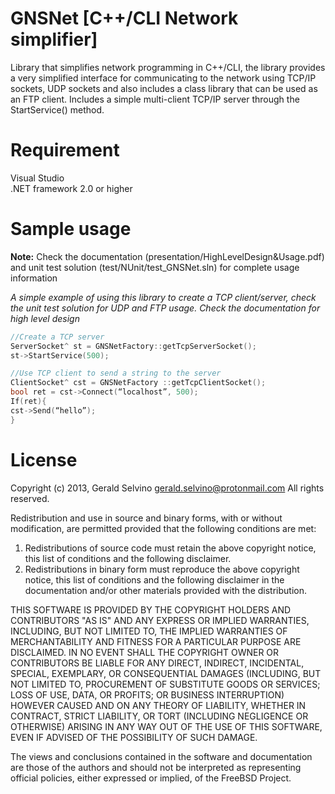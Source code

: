 GNSNet [C++/CLI Network simplifier]
=====================================
Library that simplifies network programming in C++/CLI,
the library provides a very simplified interface for communicating to the 
network using TCP/IP sockets, UDP sockets and also includes a class library that can be used as an FTP client. Includes a simple multi-client TCP/IP server through the StartService() method.

Requirement
============================
Visual Studio   
.NET framework 2.0 or higher

Sample usage
============================
**Note:** Check the documentation (presentation/HighLevelDesign&Usage.pdf) and unit test solution (test/NUnit/test_GNSNet.sln) for complete usage information

*A simple example of using this library to create a TCP client/server, check the unit test solution for UDP and FTP usage. Check the documentation for high level design*  

```c++
//Create a TCP server
ServerSocket^ st = GNSNetFactory::getTcpServerSocket();
st->StartService(500);

//Use TCP client to send a string to the server
ClientSocket^ cst = GNSNetFactory ::getTcpClientSocket();
bool ret = cst->Connect(“localhost”, 500);
If(ret){
cst->Send(“hello”);
}
```

License
============================
Copyright (c) 2013, Gerald Selvino <gerald.selvino@protonmail.com>
All rights reserved.

Redistribution and use in source and binary forms, with or without
modification, are permitted provided that the following conditions are met: 

1. Redistributions of source code must retain the above copyright notice, this
   list of conditions and the following disclaimer. 
2. Redistributions in binary form must reproduce the above copyright notice,
   this list of conditions and the following disclaimer in the documentation
   and/or other materials provided with the distribution. 

THIS SOFTWARE IS PROVIDED BY THE COPYRIGHT HOLDERS AND CONTRIBUTORS "AS IS" AND
ANY EXPRESS OR IMPLIED WARRANTIES, INCLUDING, BUT NOT LIMITED TO, THE IMPLIED
WARRANTIES OF MERCHANTABILITY AND FITNESS FOR A PARTICULAR PURPOSE ARE
DISCLAIMED. IN NO EVENT SHALL THE COPYRIGHT OWNER OR CONTRIBUTORS BE LIABLE FOR
ANY DIRECT, INDIRECT, INCIDENTAL, SPECIAL, EXEMPLARY, OR CONSEQUENTIAL DAMAGES
(INCLUDING, BUT NOT LIMITED TO, PROCUREMENT OF SUBSTITUTE GOODS OR SERVICES;
LOSS OF USE, DATA, OR PROFITS; OR BUSINESS INTERRUPTION) HOWEVER CAUSED AND
ON ANY THEORY OF LIABILITY, WHETHER IN CONTRACT, STRICT LIABILITY, OR TORT
(INCLUDING NEGLIGENCE OR OTHERWISE) ARISING IN ANY WAY OUT OF THE USE OF THIS
SOFTWARE, EVEN IF ADVISED OF THE POSSIBILITY OF SUCH DAMAGE.

The views and conclusions contained in the software and documentation are those
of the authors and should not be interpreted as representing official policies, 
either expressed or implied, of the FreeBSD Project.